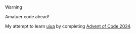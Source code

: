 > [!warning]
> Amatuer code ahead!

My attempt to learn [uiua](https://www.uiua.org/) by completing [Advent of Code 2024](https://adventofcode.com/2024).
